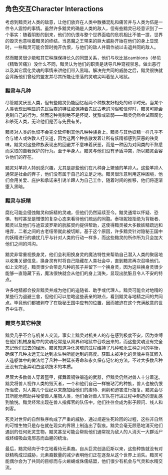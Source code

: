 ## 角色交互Character Interactions

考虑到黯灵对人类的敌意，让他们放弃在人类中散播混乱和痛苦并与人类为伍是一件令人震惊的事情。虽然许多黯灵的确是人类的敌人，但有些黯灵已经意识到了一个事实：随着阴影的到来，他们的仇恨与整个世界面临的危机相比不值一提，世界的毁灭也意味着黯灵的终结。当恶魔之王带来的巨大威胁开始在他们的身上显现时，一些黯灵可能会暂时抛开仇恨，与他们的敌人并肩作战以击退共同的敌人。  

然而黯灵很少能和其它种族保持长久的同盟关系，他们与坎比翁cambions（参见《精致苦痛》）没什么不同，黯灵认为他们的职责是诱导凡种窥视禁忌，做出恶行以及其它腐化灵魂的事情来讲他们带入黑暗。解决完共同的威胁之后，黯灵很快就会背叛他们曾经的盟友并尽其所能让堕落的灵魂尖叫着坠入地狱。

### 黯灵与凡种

尽管黯灵厌恶人类，但有些黯灵仍能回忆起两个种族友好相处的和平时光。当某个人类表现出明显的先民后裔的特征或保持着先民古老的习俗和信仰时，黯灵可能会克制自己的行为。然而这种克制绝不是怀疑、犹豫或软弱——黯灵仍然会试图腐化和杀死人类，无论他们是否与先民有关。

黯灵对人类的仇恨不会完全延伸到其他凡种种族身上。黯灵与其他妖精一样几乎不会与矮人或佐敦人打交道，因为这两个种族散发着让所有妖精都感到厌恶的铁臭味。黯灵对这些种族表现出的回避并不意味着厌恶，而是一种因为对同类的不熟悉而采取的自我保护的行为。至于半身人，黯灵与他们没有矛盾冲突，所以黯灵会容许他们的存在。

黯灵对羊蹄人特别感兴趣，尤其是那些他们在凡种身上繁殖的羊蹄人。这些羊蹄人通常是社会的弃子，他们没有属于自己的立足之地。黯灵很乐意利用这种困境，他们会用关爱、庇护和承诺来引诱羊蹄人为自己工作，随着时间的推移，他们将逐渐堕入黑暗。

### 黯灵与妖精

腐化可能会侵蚀黯灵和妖精的灵魂，但他们仍然延续至今。黯灵通常以怀疑、恐惧、有时甚至是憎恨的复杂心态来看待他们疏远的同胞。泰坦妮娅拒绝为背叛者、黯灵以及他们与迪亚波罗斯的肮脏契约提供帮助，这使得黯灵被大多数妖精疏远和唾弃，二者之间的古老纽带就此被切断。基于这个原因，许多黯灵针对隐秘王国中的妖精进行的袭扰几乎与针对人类的行动一样多，而这些黯灵的所作所为只会加大他们之间的鸿沟。

黯灵非常重视换身灵，他们会利用换身灵的魔法特性来帮助自己潜入人类的聚居地以收集关键信息，换身灵有时将自己隐藏在人类社会中，直到黯灵再次召唤他们。如上文所述，黯灵很少会带走凡种的孩子并留下一个换身灵，因为这些换身灵很少能够一直隐藏下去，魔法很快就会从他们的身上消失，显现出肮脏且令人不安的特点。

许多地精都会投奔黯灵并成为他们的追随者、助手或代理人。黯灵可能会对地精的某些行为退避三舍，但他们可以忽略这些表亲的缺点，看到黯灵与地精之间的共同点。毕竟他们都被剥夺了在隐秘王国中应有的位置，因而被迫在这个充满敌意的世界中生存。

### 黯灵与其它种族

黯灵几乎不会与机关人交流，事实上黯灵对机关人的存在感到极度不安，因为束缚在他们机械身躯中的灵魂经常是从冥界和地狱中召唤出来的，而这些灵魂没有完全忘记他们过去的经历。黯灵知道净化灵魂的过程维持了凡种和永生种之间的平衡，确保了凡种永远无法达到永生种所能达到的高度。获取未被净化的灵魂并将其嵌入人造躯体中的做法给了凡种一种延长寿命和永久保存记忆的方法，不过大多数凡种还没有完全弄明白这项技术的本质。

尽管大多数兽人穿着盔甲，挥舞着钢铁锻造的武器，但黯灵仍然对兽人十分着迷。黯灵将兽人视作人类的毁灭者，一个和他们自己一样被玷污的种族，兽人也被仇恨所驱使，对人类几个世纪以来施加给他们的虐待、剥削和迫害进行报复。黯灵会尽其所能地帮助并唆使兽人屠戮人类，他们会对兽人军队在行进过程中制造的混乱感到愉悦。黯灵经常出现在兽人指挥官的队伍中，他们往往会成为影子顾问、线人和刺客。

死灵对世界的自然秩序构成了严重的威胁，通过规避生死轮回的过程，这些非自然的可憎生物只是存在就在现实的界限上制造出了裂痕。黯灵会毫无顾忌地消灭他们遇到的任何死灵生物，黯灵甚至可能会帮助他们通常视为敌人的人消灭一大群活尸或终结吸血鬼邪恶而血腥的统治。

最后，黯灵倾向于中立地看待元素裔。自从巨灵创造厄斯以来，这些种族就没有对妖精构成过威胁，元素裔数量的减少表明他们正在逐渐从这个世界上消失。黯灵可能偶尔会为了共同的目标而与火蜥蜴或侏儒结盟，他们很少有机会与气灵和水精交流。
